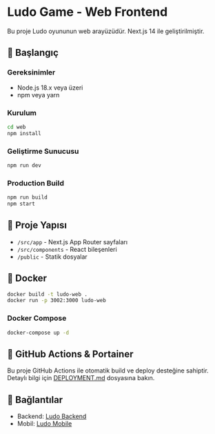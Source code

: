 # Ludo Game - Web Frontend

Bu proje Ludo oyununun web arayüzüdür. Next.js 14 ile geliştirilmiştir.

## 🚀 Başlangıç

### Gereksinimler
- Node.js 18.x veya üzeri
- npm veya yarn

### Kurulum
```bash
cd web
npm install
```

### Geliştirme Sunucusu
```bash
npm run dev
```

### Production Build
```bash
npm run build
npm start
```

## 📁 Proje Yapısı

- `/src/app` - Next.js App Router sayfaları
- `/src/components` - React bileşenleri
- `/public` - Statik dosyalar

## 🐳 Docker

```bash
docker build -t ludo-web .
docker run -p 3002:3000 ludo-web
```

### Docker Compose
```bash
docker-compose up -d
```

## 🚀 GitHub Actions & Portainer

Bu proje GitHub Actions ile otomatik build ve deploy desteğine sahiptir. Detaylı bilgi için [DEPLOYMENT.md](DEPLOYMENT.md) dosyasına bakın.

## 🔗 Bağlantılar

- Backend: [Ludo Backend](../backend)
- Mobil: [Ludo Mobile](../frontend)
